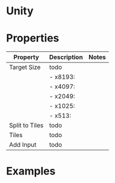 # Unity


# Properties


| Property | Description | Notes | 
| -------- | ----------- | ----- |
| Target Size | todo | |
| | - x8193: <desc> | |
| | - x4097: <desc> | |
| | - x2049: <desc> | |
| | - x1025: <desc> | |
| | - x513: <desc> | |
| Split to Tiles | todo | |
| Tiles | todo | |
| Add Input | todo | |




# Examples
